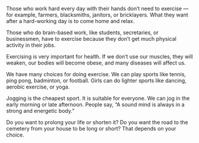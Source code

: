 Those who work hard every day with their hands don’t need to exercise — for example, farmers, blacksmiths, janitors, or bricklayers. What they want after a hard-working day is to come home and relax.

Those who do brain-based work, like students, secretaries, or businessmen, have to exercise because they don’t get much physical activity in their jobs.

Exercising is very important for health. If we don’t use our muscles, they will weaken, our bodies will become obese, and many diseases will affect us.

We have many choices for doing exercise. We can play sports like tennis, ping pong, badminton, or football. Girls can do lighter sports like dancing, aerobic exercise, or yoga.

Jogging is the cheapest sport. It is suitable for everyone. We can jog in the early morning or late afternoon. People say, “A sound mind is always in a strong and energetic body.”

Do you want to prolong your life or shorten it?
Do you want the road to the cemetery from your house to be long or short?
That depends on your choice.
